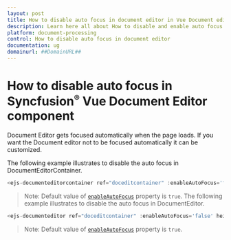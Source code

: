 ```yaml
---
layout: post
title: How to disable auto focus in document editor in Vue Document editor component | Syncfusion
description: Learn here all about How to disable and enable auto focus in document editor in Syncfusion Vue Document editor component of Syncfusion Essential JS 2 and more.
platform: document-processing
control: How to disable auto focus in document editor 
documentation: ug
domainurl: ##DomainURL##
---
```


# How to disable auto focus in Syncfusion<sup style="font-size:70%">&reg;</sup> Vue Document Editor component

Document Editor gets focused automatically when the page loads. If you want the Document editor not to be focused automatically it can be customized.

The following example illustrates to disable the auto focus in DocumentEditorContainer.

```typescript
<ejs-documenteditorcontainer ref="doceditcontainer" :enableAutoFocus='false' height='600px'></ejs-documenteditorcontainer>
```

>Note: Default value of [`enableAutoFocus`](https://ej2.syncfusion.com/vue/documentation/api/document-editor-container/#enableautofocus) property is `true`.
The following example illustrates to disable the auto focus in DocumentEditor.

```typescript
<ejs-documenteditor ref="doceditcontainer" :enableAutoFocus='false' height='600px'></ejs-documenteditor>
```

>Note: Default value of [`enableAutoFocus`](https://ej2.syncfusion.com/vue/documentation/api/document-editor/#enableautofocus) property is `true`.